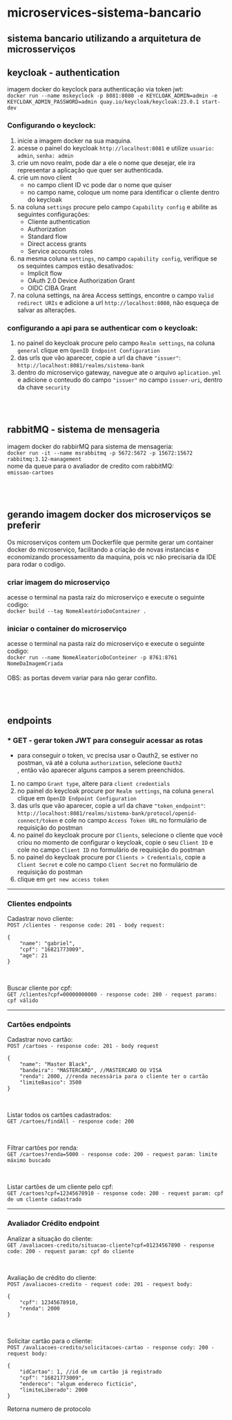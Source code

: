 # microservices-sistema-bancario
## sistema bancario utilizando a arquitetura de microsserviços<br>
## keycloak - authentication
imagem docker do keyclock para authenticação via token jwt:<br>
```docker run --name mskeyclock -p 8081:8080 -e KEYCLOAK_ADMIN=admin -e KEYCLOAK_ADMIN_PASSWORD=admin quay.io/keycloak/keycloak:23.0.1 start-dev```

### Configurando o keyclock:<br>

1. inicie a imagem docker na sua maquina.
2. acesse o painel do keycloak ``` http://localhost:8081 ``` e utilize ```usuario: admin```, ```senha: admin```
3. crie um novo realm, pode dar a ele o nome que desejar, ele ira representar a aplicação que quer ser authenticada.
4. crie um novo client
   * no campo client ID vc pode dar o nome que quiser
   * no campo name, coloque um nome para identificar o cliente dentro do keycloak
5. na coluna ```settings``` procure pelo campo ```Capability config``` e abilite as seguintes configurações:
    * Cliente authentication
    * Authorization
    * Standard flow
    * Direct access grants
    * Service accounts roles
6. na mesma coluna ```settings```, no campo ```capability config```, verifique se os sequintes campos estão desativados:
    * Implicit flow
    * OAuth 2.0 Device Authorization Grant
    * OIDC CIBA Grant
7. na coluna settings, na área Access settings, encontre o campo ```Valid redirect URIs``` e adicione a url ```http://localhost:8080```, não esqueça de salvar as alterações.



### configurando a api para se authenticar com o keycloak:<br>
1. no painel do keycloak procure pelo campo ```Realm settings```, na coluna ```general``` clique em ```OpenID Endpoint Configuration```
2. das urls que vão aparecer, copie a url da chave ```"issuer"```: ```http://localhost:8081/realms/sistema-bank```
3. dentro do microserviço gateway, navegue ate o arquivo ```aplication.yml``` e adicione o conteudo do campo ```"issuer"``` no campo ```issuer-uri```, dentro da chave ```security```


<br><br>
## rabbitMQ - sistema de mensageria
imagem docker do rabbirMQ para sistema de mensageria:<br>
```docker run -it --name msrabbitmq -p 5672:5672 -p 15672:15672 rabbitmq:3.12-management```<br>
nome da queue para o avaliador de credito com rabbitMQ:<br>
```emissao-cartoes```


<br><br>
## gerando imagem docker dos microserviços se preferir
Os microserviços contem um Dockerfile que permite gerar um container docker do microserviço, facilitando a criação de novas instancias e economizando processamento da maquina, pois vc não precisaria da IDE para rodar o codigo.<br>
### criar imagem do microserviço
acesse o terminal na pasta raiz do microserviço e execute o seguinte codigo:<br>
```docker build --tag NomeAleatórioDoContainer .```<br>
### iniciar o container do microserviço
acesse o terminal na pasta raiz do microserviço e execute o seguinte codigo:<br>
```docker run --name NomeAleatorioDoConteiner -p 8761:8761 NomeDaImagemCriada```<br><br>
OBS: as portas devem variar para não gerar conflito.<br>

<br><br>
## endpoints
### * GET - gerar token JWT para conseguir acessar as rotas
  * para conseguir o token, vc precisa usar o Oauth2, se estiver no postman, vá até a coluna ```authorization```, selecione ```Oauth2```<br>, então vão aparecer alguns campos a serem preenchidos.
1. no campo ```Grant type```, altere para ```client credentials```<br>
2. no painel do keycloak procure por ```Realm settings```, na coluna ```general``` clique em ```OpenID Endpoint Configuration```
3. das urls que vão aparecer, copie a url da chave ```"token_endpoint"```: ```http://localhost:8081/realms/sistema-bank/protocol/openid-connect/token``` e cole no campo ```Access Token URL``` no formulário de requisição do postman<br>
4. no painel do keycloak procure por ```Clients```, selecione o cliente que você criou no momento de configurar o keycloak, copie o seu ```Client ID``` e cole no campo ```Client ID``` no formulário de requisição do postman<br>
5. no painel do keycloak procure por ```Clients > Credentials```, copie a ```Client Secret``` e cole no campo ```Client Secret``` no formulário de requisição do postman<br>
6. clique em ```get new access token```

-----------------------------------------

### Clientes endpoints
Cadastrar novo cliente:<br>
```POST /clientes - response code: 201 - body request:```
```
{
	"name": "gabriel",
	"cpf": "16821773009",
	"age": 21
}
```
<br>

Buscar cliente por cpf:<br>
```GET /clientes?cpf=00000000000 - response code: 200 - request params: cpf válido```

-----------------------------------------
### Cartões endpoints
Cadastrar novo cartão: <br>
```POST /cartoes - response code: 201 - body request```
```
{
	"name": "Master Black",
	"bandeira": "MASTERCARD", //MASTERCARD OU VISA
	"renda": 2000, //renda necessária para o cliente ter o cartão
	"limiteBasico": 3500
}
```
<br>

Listar todos os cartões cadastrados:<br>
```GET /cartoes/findAll - response code: 200```<br>

<br>

Filtrar cartões por renda:<br>
```GET /cartoes?renda=5000 - response code: 200 - request param: limite máximo buscado```<br>

<br>

Listar cartões de um cliente pelo cpf:<br>
```GET /cartoes?cpf=12345678910 - response code: 200 - request param: cpf de um cliente cadastrado```<br>

-----------------------------------------
### Avaliador Crédito endpoint
Analizar a situação do cliente:<br>
```GET /avaliacoes-credito/situacao-cliente?cpf=01234567890 - response code: 200 - request param: cpf do cliente```<br>

<br>

Avaliação de crédito do cliente:<br>
```POST /avaliacoes-credito - request code: 201 - request body:```
```
{
    "cpf": 12345678910,
    "renda": 2000
}
```

<br>

Solicitar cartão para o cliente:<br>
```POST /avaliacoes-credito/solicitacoes-cartao - response cody: 200 - request body:```
```
{
    "idCartao": 1, //id de um cartão já registrado
    "cpf": "16821773009",
    "endereco": "algum endereco fictício", 
    "limiteLiberado": 2000
}
```
Retorna numero de protocolo
